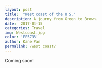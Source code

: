 ```yaml
---
layout: post
title:  "West coast of the U.S."
description: A journy from Green to Brown.
date:  2017-04-15 
categories: Travel
img: Westcoast.jpg
color: 'FF5733'
author: Kane Pan
permalink: /west coast/
---
```


Coming soon!


